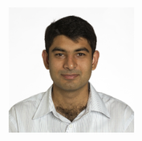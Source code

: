 <!-- Profile Photo -->
<div align="center">
  <img src="/assets/images/bilalarain.jpg" alt="Bilal Arain, PhD - Robotics Researcher" title="Bilal Arain, PhD - Robotics Researcher" style="width:250px">
  <br/>
  <!--
  <a href="mailto:arain.bilal@gmail.com" style="text-decoration:none;"> <i class="fas fa-envelope" style="font-size:1.5em;color:black;"></i> </a>&nbsp;
  -->
  <a href="https://www.scopus.com/authid/detail.uri?authorId=55838165800" style="text-decoration:none;"> <i class="ai ai-scopus big-icon" style="font-size:1.5em;color:black;"></i> </a>&nbsp;
  <a href="https://www.researchgate.net/profile/B-Arain" style="text-decoration:none;"><i class="ai ai-researchgate-square big-icon" style="font-size:1.5em;color:black;"></i></a>&nbsp;
  <a href="https://orcid.org/0000-0002-2198-2870" style="text-decoration:none;"><i class="ai ai-orcid big-icon" style="font-size:1.5em;color:black;"></i></a>&nbsp;
  <a href="https://scholar.google.com/citations?user=6EfNmo8AAAAJ&hl=en" style="text-decoration:none;"><i class="ai ai-google-scholar-square big-icon" style="font-size:1.5em;color:black;"></i></a>&nbsp;
  <a href="https://github.com/arainbilal" style="text-decoration:none;"><i class="fab fa-github" style="font-size:1.5em;color:black;"></i></a>&nbsp;
  <a href="https://www.linkedin.com/in/bilalarain2015" style="text-decoration:none;"><i class="fab fa-linkedin" style="font-size:1.5em;color:black;"></i></a> &nbsp;
  <a href="{{ site.url }}/assets/BA_ShortCV.pdf" style="text-decoration:none"><i class="ai ai-cv-square big-icon" style="font-size:1.5em;color:black;"></i></a>
</div> 


